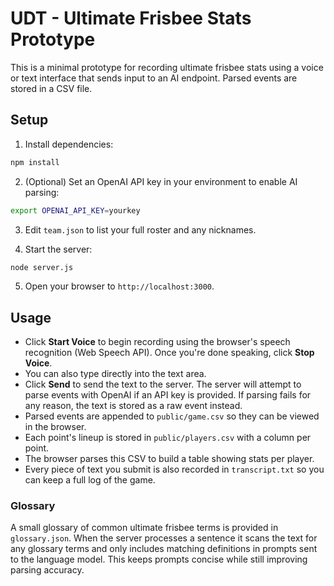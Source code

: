 # UDT - Ultimate Frisbee Stats Prototype

This is a minimal prototype for recording ultimate frisbee stats using a voice or text interface that sends input to an AI endpoint. Parsed events are stored in a CSV file.

## Setup

1. Install dependencies:

```bash
npm install
```

2. (Optional) Set an OpenAI API key in your environment to enable AI parsing:

```bash
export OPENAI_API_KEY=yourkey
```

3. Edit `team.json` to list your full roster and any nicknames.

4. Start the server:

```bash
node server.js
```

5. Open your browser to `http://localhost:3000`.

## Usage

* Click **Start Voice** to begin recording using the browser's speech recognition (Web Speech API). Once you're done speaking, click **Stop Voice**.
* You can also type directly into the text area.
* Click **Send** to send the text to the server. The server will attempt to parse events with OpenAI if an API key is provided. If parsing fails for any reason, the text is stored as a raw event instead.
* Parsed events are appended to `public/game.csv` so they can be viewed in the browser.
* Each point's lineup is stored in `public/players.csv` with a column per point.
* The browser parses this CSV to build a table showing stats per player.
* Every piece of text you submit is also recorded in `transcript.txt` so you can keep a full log of the game.

### Glossary

A small glossary of common ultimate frisbee terms is provided in `glossary.json`.
When the server processes a sentence it scans the text for any glossary terms
and only includes matching definitions in prompts sent to the language model.
This keeps prompts concise while still improving parsing accuracy.
